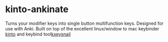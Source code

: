# kinto-ankinate
Turns your modifier keys into single button multifunction keys. Designed for use with Anki. Built on top of the excellent linux/window to mac keybinder [kinto](https://github.com/rbreaves/kinto) and keybind tool[kxeysnail](https://github.com/mooz/xkeysnail)
